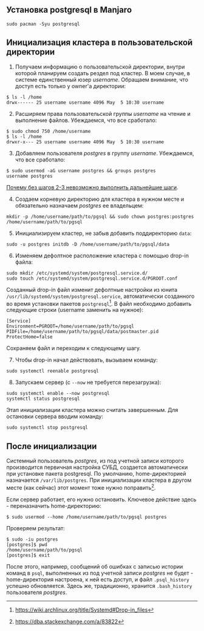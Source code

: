 ## Установка postgresql в Manjaro

```
sudo pacman -Syu postgresql
```

## Инициализация кластера в пользовательской директории

1. Получаем информацию о пользовательской директории, внутри которой планируем создать рездел под кластер. В моем случае, в системе единственный юзер _username_. Обращаем внимание, что доступ есть только у owner'a директории:
```
$ ls -l /home
drwx------ 25 username username 4096 May  5 10:30 username
```
2. Расширяем права пользовательской группы _username_ на чтение и выполнение файлов. Убеждаемся, что все сработало:
```
$ sudo chmod 750 /home/username
$ ls -l /home
drwxr-x--- 25 username username 4096 May  5 10:30 username
```
3. Добавляем пользователя _postgres_ в группу _username_. Убеждаемся, что все сработало:
```
$ sudo usermod -aG username postgres && groups postgres
username postgres
```
[Почему без шагов 2-3 невозможно выполнить дальнейшие шаги](postgresql_install_guide_nuances.md#важность-шагов-2-3).

4. Создаем корневую директорию для кластера в нужном месте и обязательно назначаем _postgres_ ее владельцем:
```
mkdir -p /home/username/path/to/pgsql && sudo chown postgres:postgres /home/username/path/to/pgsql
```
5. Инициализируем кластер, не забыв добавить поддиректорию `data`:
```
sudo -u postgres initdb -D /home/username/path/to/pgsql/data
```
6. Изменяем дефолтное расположение кластера с помощью drop-in файла:
```
sudo mkdir /etc/systemd/system/postgresql.service.d/
sudo touch /etc/systemd/system/postgresql.service.d/PGROOT.conf
```
Созданный drop-in файл изменит дефолтные настройки из юнита `/usr/lib/systemd/system/postgresql.service`, автоматически созданного во время установки пакетов `postgresql`[^drop-in-examples]. В файл необходимо добавить следующие строки (username заменить на нужное):
```
[Service]
Environment=PGROOT=/home/username/path/to/pgsql
PIDFile=/home/username/path/to/pgsql/data/postmaster.pid
ProtectHome=false
```
Сохраняем файл и переходим к следующему шагу.

7. Чтобы drop-in начал действовать, вызываем команду:
```
sudo systemctl reenable postgresql
```
8. Запускаем сервер (с `--now` не требуется перезагрузка):
```
sudo systemctl enable --now postgresql
systemctl status postgresql
```

Этап инициализации кластера можно считать завершенным. Для остановки сервера вводим команду:
```
sudo systemctl stop postgresql
```

## После инициализации

Системный пользователь _postgres_, из под учетной записи которого производится первичная настройка СУБД, создается автоматически при установке пакета postgresql. По умолчанию, home-директорией назначается `/var/lib/postgres`. При инициализации кластера в другом месте (как сейчас) этот момент тоже нужно поправить[^psql-write-history-error-resolve].

Если сервер работает, его нужно остановить. Ключевое действие здесь - переназначить home-директорию:
```
$ sudo usermod --home /home/username/path/to/pgsql postgres
```
Проверяем результат:
```
$ sudo -iu postgres
[postgres]$ pwd
/home/username/path/to/pgsql
[postgres]$ exit
```
После этого, например, сообщений об ошибках с записью истории команд в `psql`, выполненных из под учетной записи _postgres_ не будет - home-директория настроена, к ней есть доступ, и файл `.psql_history` успешно обновляется. Здесь же, традиционно, хранится `.bash_history` пользователя _postgres_.


[^drop-in-examples]: https://wiki.archlinux.org/title/Systemd#Drop-in_files
[^psql-write-history-error-resolve]: https://dba.stackexchange.com/a/83822
